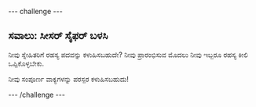 --- challenge ---

## ಸವಾಲು: ಸೀಸರ್ ಸೈಫರ್ ಬಳಸಿ

ನೀವು ಸ್ನೇಹಿತರಿಗೆ ರಹಸ್ಯ ಪದವನ್ನು ಕಳುಹಿಸಬಹುದೇ? ನೀವು ಪ್ರಾರಂಭಿಸುವ ಮೊದಲು ನೀವು ಇಬ್ಬರೂ ರಹಸ್ಯ ಕೀಲಿ ಒಪ್ಪಿಕೊಳ್ಳಬೇಕು.

ನೀವು ಸಂಪೂರ್ಣ ವಾಕ್ಯಗಳನ್ನು ಪರಸ್ಪರ ಕಳುಹಿಸಬಹುದು!

--- /challenge ---
